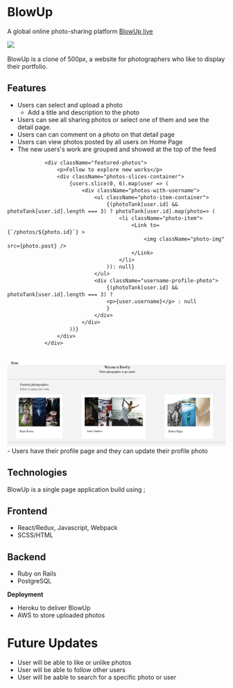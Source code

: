 # BlowUp
 A global online photo-sharing platform
 [BlowUp live](https://blowupapp.herokuapp.com/)


<img src="app/assets/images/Screen Shot 2021-08-13 at 9.33.47 AM.png" height="200px" width="auto"/>

BlowUp is a clone of 500px, a website for photographers who like to display their portfolio.



## Features

- Users can select and upload a photo
  - Add a title and description to the photo
- Users can see all sharing photos or select one of them and see the detail page.
- Users can can comment on a photo on that detail page
- Users can view photos posted by all users on Home Page
- The new users's work are grouped and showed at the top of the feed
```
            <div className="featured-photos">
                <p>Follow to explore new works</p>
                <div className="photos-slices-container">
                    {users.slice(0, 6).map(user => (
                        <div className="photos-with-username">
                            <ul className="photo-item-container">                              
                                {(photoTank[user.id] && photoTank[user.id].length === 3) ? photoTank[user.id].map(photo=> (
                                    <li className="photo-item">
                                        <Link to={`/photos/${photo.id}`} >
                                            <img className="photo-img" src={photo.post} />
                                        </Link>
                                    </li>
                                )): null}     
                            </ul> 
                            <div className="username-profile-photo">
                                {(photoTank[user.id] && photoTank[user.id].length === 3) ? 
                                <p>{user.username}</p> : null
                                }
                            </div>    
                        </div>
                    ))}
                </div>
            </div>
            
```


<img src="app/assets/images/Screen Shot 2021-08-13 at 9.24.04 AM.png" height="200px" width="auto">
- Users have their profile page and they can update their profile photo

## Technologies
BlowUp is a single page application build using ;

## Frontend
- React/Redux, Javascript, Webpack
- SCSS/HTML

## Backend
- Ruby on Rails
- PostgreSQL
  

**Deployment**

- Heroku to deliver BlowUp
- AWS to store uploaded photos


# Future Updates

* User will be able to like or unlike photos
* User will be able to follow other users 
* User will be aable to search for a specific photo or user
